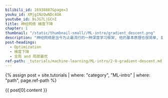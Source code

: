 ```yaml
---
bilibili_id: 16938887&page=3
youku_id: XMjg1NzQwNDc4OA
youtube_id: 9sJG7LjGCnI
title: 神经网络 梯度下降
chapter: 1
thumbnail: "/static/thumbnail-small//ML-intro/gradient_descent.png"
description: "神经网络是当今为止最流行的一种深度学习框架, 他的基本原理也很简单, 就是一种梯度下降机制. 我们今天就来看看这神奇的优化模式吧.学习机器学习的同学们常会遇到这样的图像, 我了个天, 看上去好复杂, 哈哈, 不过还挺好看的. 这些和我们说的梯度下降又有什么关系呢? 原来这些图片展示出来了一个家族的历史, 这个家族的名字就是-”optimization” (优化问题). 优化能力是人类历史上的重大突破, 他解决了很多实际生活中的问题. 从而渐渐演化成了一个庞大的家族."
post-headings:
  - Optimization
  - 梯度下降
  - 全局 and 局部最优
ref-path: _tutorials/machine-learning/ML-intro/2-8-gradient-descent.md
---
```



{% assign post = site.tutorials | where: "category", "ML-intro" | where: "path", page.ref-path %}

{{ post[0].content }}

